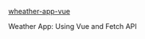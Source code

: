 [wheather-app-vue](https://armandupe.github.io/wheather-app-vue/)

Weather App: Using Vue and Fetch API
    
